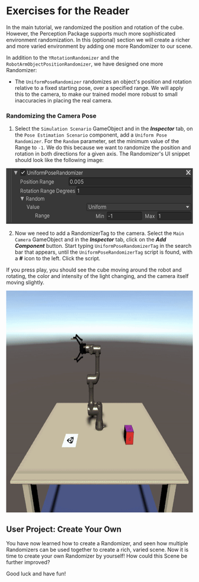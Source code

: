 # Exercises for the Reader

In the main tutorial, we randomized the position and rotation of the cube. However, the Perception Package supports much more sophisticated environment randomization. In this (optional) section we will create a richer and more varied environment by adding one more Randomizer to our scene.

In addition to the `YRotationRandomizer` and the `RobotArmObjectPositionRandomizer`, we have designed one more Randomizer: 
* The `UniformPoseRandomizer` randomizes an object's position and rotation relative to a fixed starting pose, over a specified range. We will apply this to the camera, to make our trained model more robust to small inaccuracies in placing the real camera.

### Randomizing the Camera Pose

1. Select the `Simulation Scenario` GameObject and in the _**Inspector**_ tab, on the `Pose Estimation Scenario` component, add a `Uniform Pose Randomizer`. For the `Random` parameter, set the minimum value of the Range to `-1`. We do this because we want to randomize the position and rotation in both directions for a given axis. The Randomizer's UI snippet should look like the following image: 

<p align="center">
<img src="Images/5_uniform_pose_randomizer_settings.png" height=150/>
</p>

2. Now we need to add a RandomizerTag to the camera. Select the `Main Camera` GameObject and in the _**Inspector**_ tab, click on the _**Add Component**_ button. Start typing `UniformPoseRandomizerTag` in the search bar that appears, until the `UniformPoseRandomizerTag` script is found, with a **#** icon to the left. Click the script.

If you press play, you should see the cube moving around the robot and rotating, the color and intensity of the light changing, and the camera itself moving slightly.

<p align="center">
<img src="Gifs/5_camera_randomizer.gif" height=600/>
</p>


## User Project: Create Your Own

You have now learned how to create a Randomizer, and seen how multiple Randomizers can be used together to create a rich, varied scene. Now it is time to create your own Randomizer by yourself! How could this Scene be further improved?

Good luck and have fun! 
